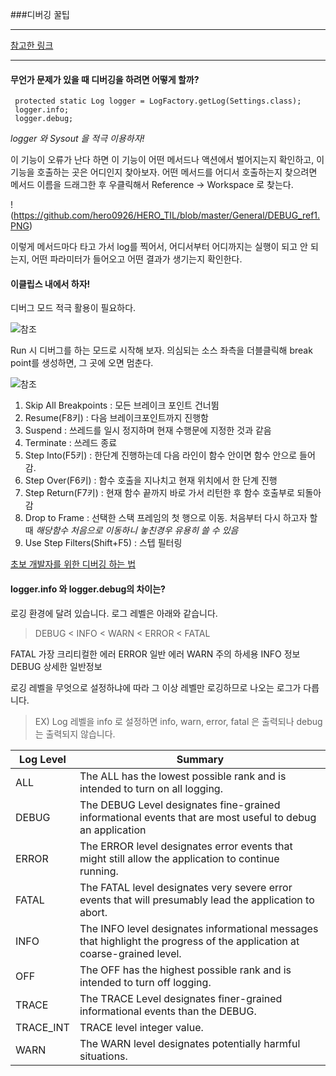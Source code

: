 ###디버깅 꿀팁

<hr/>

[참고한 링크](http://stackoverflow.com/questions/2342280/difference-between-logger-info-and-logger-debug)

<hr/>

#### 무언가 문제가 있을 때 디버깅을 하려면 어떻게 할까?
```
 protected static Log logger = LogFactory.getLog(Settings.class);
 logger.info;
 logger.debug;
```
*logger 와 Sysout 을 적극 이용하자!*

이 기능이 오류가 난다 하면 이 기능이 어떤 메서드나 액션에서 벌어지는지 확인하고, 이 기능을 호출하는 곳은 어디인지 찾아보자.
어떤 메서드를 어디서 호출하는지 찾으려면 메서드 이름을 드래그한 후 우클릭해서 Reference -> Workspace 로 찾는다.

!(https://github.com/hero0926/HERO_TIL/blob/master/General/DEBUG_ref1.PNG)

이렇게 메서드마다 타고 가서 log를 찍어서, 어디서부터 어디까지는 실행이 되고 안 되는지, 어떤 파라미터가 들어오고 어떤 결과가 생기는지 확인한다.

#### 이클립스 내에서 하자!

디버그 모드 적극 활용이 필요하다.

![참조](http://cfile22.uf.tistory.com/image/232D57485570C9DD0DF53D)

Run 시 디버그를 하는 모드로 시작해 보자.
의심되는 소스 좌측을 더블클릭해 break point를 생성하면, 그 곳에 오면 멈춘다.

![참조](http://cfile21.uf.tistory.com/image/233041485570C9E40CB473)

1) Skip All Breakpoints : 모든 브레이크 포인트 건너뜀
2) Resume(F8키) : 다음 브레이크포인트까지 진행함
3) Suspend : 쓰레드를 일시 정지하며 현재 수행문에 지정한 것과 같음
4) Terminate : 쓰레드 종료
6) Step Into(F5키) : 한단계 진행하는데 다음 라인이 함수 안이면 함수 안으로 들어감.
7) Step Over(F6키) : 함수 호출을 지나치고 현재 위치에서 한 단계 진행
8) Step Return(F7키) : 현재 함수 끝까지 바로 가서 리턴한 후 함수 호출부로 되돌아 감
9) Drop to Frame : 선택한 스택 프레임의 첫 행으로 이동. 처음부터 다시 하고자 할 때 *해당함수 처음으로 이동하니 놓친경우 유용히 쓸 수 있음*
10) Use Step Filters(Shift+F5) : 스텝 필터링

[초보 개발자를 위한 디버깅 하는 법](https://okky.kr/article/272227)

#### logger.info 와 logger.debug의 차이는?

로깅 환경에 달려 있습니다.
로그 레벨은 아래와 같습니다.
> DEBUG < INFO < WARN < ERROR < FATAL

FATAL 가장 크리티컬한 에러
ERROR 일반 에러
WARN 주의 하세용
INFO 정보
DEBUG 상세한 일반정보

로깅 레벨을 무엇으로 설정하냐에 따라 그 이상 레벨만 로깅하므로 나오는 로그가 다릅니다.
> EX) Log 레벨을 info 로 설정하면 info, warn, error, fatal 은 출력되나 debug 는 출력되지 않습니다.

Log Level | Summary
------------ | -------------
ALL | The ALL has the lowest possible rank and is intended to turn on all logging.
DEBUG | The DEBUG Level designates fine-grained informational events that are most useful to debug an application
ERROR | The ERROR level designates error events that might still allow the application to continue running.
FATAL | The FATAL level designates very severe error events that will presumably lead the application to abort.
INFO | The INFO level designates informational messages that highlight the progress of the application at coarse-grained level.
OFF | The OFF has the highest possible rank and is intended to turn off logging.
TRACE | The TRACE Level designates finer-grained informational events than the DEBUG.
TRACE_INT | TRACE level integer value.
WARN | The WARN level designates potentially harmful situations.

